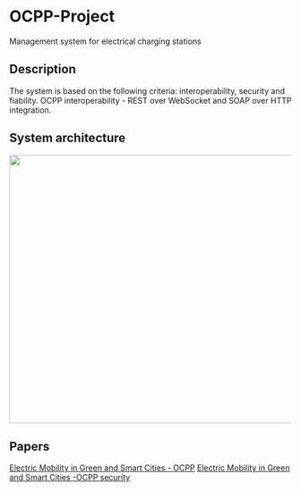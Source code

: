 # OCPP-Project
Management system for electrical charging stations

## Description 
The system is based on the following criteria: interoperability, security and fiability.
OCPP interoperability - REST over WebSocket and SOAP over HTTP integration.

## System architecture
<p align="center">
  <img src="https://drive.google.com/file/d/0BzI7XjAgDAvheXhnRDFfVktGWWM/preview"  width="640" height="480"/>
</p>

## Papers
[Electric Mobility in Green and Smart Cities - OCPP](https://drive.google.com/file/d/0BzI7XjAgDAvhRDA1YUFYbnJ4czA/view?usp=sharing)
[Electric Mobility in Green and Smart Cities -OCPP security](https://drive.google.com/file/d/0BzI7XjAgDAvhMnBDcWJjNWFLbmc/view?usp=sharing)


